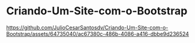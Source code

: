 # Criando-Um-Site-com-o-Bootstrap
















https://github.com/JulioCesarSantosdv/Criando-Um-Site-com-o-Bootstrap/assets/64735040/ac67380c-486b-4086-a416-dbbe9d236524

